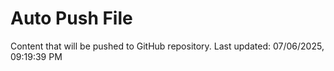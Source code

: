 # Auto Push File

Content that will be pushed to GitHub repository.
Last updated: 07/06/2025, 09:19:39 PM